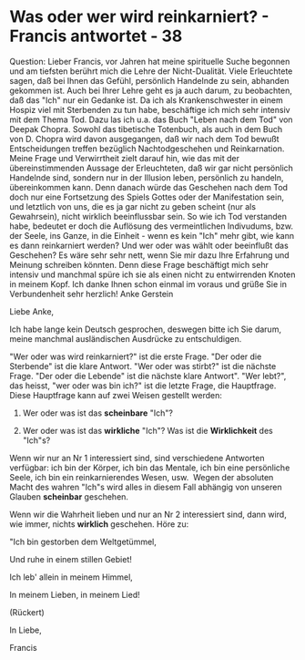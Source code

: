 # Was oder wer wird reinkarniert? - Francis antwortet - 38



Question: Lieber Francis, vor Jahren hat meine spirituelle Suche begonnen und am tiefsten ber&uuml;hrt mich die Lehre der Nicht-Dualit&auml;t. Viele Erleuchtete sagen, da&szlig; bei Ihnen das Gef&uuml;hl, pers&ouml;nlich Handelnde zu sein, abhanden gekommen ist. Auch bei Ihrer Lehre geht es ja auch darum, zu beobachten, da&szlig; das &quot;Ich&quot; nur ein Gedanke ist. Da ich als Krankenschwester in einem Hospiz viel mit Sterbenden zu tun habe, besch&auml;ftige ich mich sehr intensiv mit dem Thema Tod. Dazu las ich u.a. das Buch &quot;Leben nach dem Tod&quot; von Deepak Chopra. Sowohl das tibetische Totenbuch, als auch in dem Buch von D. Chopra wird davon ausgegangen, da&szlig; wir nach dem Tod bewu&szlig;t Entscheidungen treffen bez&uuml;glich Nachtodgeschehen und Reinkarnation. Meine Frage und Verwirrtheit zielt darauf hin, wie das mit der &uuml;bereinstimmenden Aussage der Erleuchteten, da&szlig; wir gar nicht pers&ouml;nlich Handelnde sind, sondern nur in der Illusion leben, pers&ouml;nlich zu handeln, &uuml;bereinkommen kann. Denn danach w&uuml;rde das Geschehen nach dem Tod doch nur eine Fortsetzung des Spiels Gottes oder der Manifestation sein, und letztlich von uns, die es ja gar nicht zu geben scheint (nur als Gewahrsein), nicht wirklich beeinflussbar sein. So wie ich Tod verstanden habe, bedeutet er doch die Aufl&ouml;sung des vermeintlichen Indivudums, bzw. der Seele, ins Ganze, in die Einheit - wenn es kein &quot;Ich&quot; mehr gibt, wie kann es dann reinkarniert werden? Und wer oder was w&auml;hlt oder beeinflu&szlig;t das Geschehen? Es w&auml;re sehr sehr nett, wenn Sie mir dazu Ihre Erfahrung und Meinung schreiben k&ouml;nnten. Denn diese Frage besch&auml;ftigt mich sehr intensiv und manchmal sp&uuml;re ich sie als einen nicht zu entwirrenden Knoten in meinem Kopf. Ich danke Ihnen schon einmal im voraus und gr&uuml;&szlig;e Sie in Verbundenheit sehr herzlich! Anke Gerstein





  







Liebe Anke,





  







Ich habe lange kein Deutsch gesprochen, deswegen bitte ich Sie darum, meine manchmal ausl&auml;ndischen Ausdr&uuml;cke zu entschuldigen.&nbsp;





  







&quot;Wer oder was wird reinkarniert?&quot; ist die erste Frage. &quot;Der oder die Sterbende&quot; ist die klare Antwort. &quot;Wer oder was stirbt?&quot; ist die n&auml;chste Frage. &quot;Der oder die Lebende&quot; ist die n&auml;chste klare Antwort&quot;. &quot;Wer lebt?&quot;, das heisst, &quot;wer oder was bin ich?&quot; ist die letzte Frage, die Hauptfrage. Diese Hauptfrage kann auf zwei Weisen gestellt werden:





1. Wer oder was ist das **scheinbare** &quot;Ich&quot;?





2. Wer oder was ist das **wirkliche** &quot;Ich&quot;? Was ist die **Wirklichkeit** des &quot;Ich&quot;s?





Wenn wir nur an Nr 1 interessiert sind, sind verschiedene Antworten verf&uuml;gbar: ich bin der K&ouml;rper, ich bin das Mentale, ich bin eine pers&ouml;nliche Seele, ich bin ein reinkarnierendes Wesen, usw.&nbsp; Wegen der absoluten Macht des wahren &quot;Ich&quot;s wird alles in diesem Fall abh&auml;ngig von unseren Glauben **scheinbar** geschehen.





Wenn wir die Wahrheit lieben und nur an Nr 2 interessiert sind, dann wird, wie immer, nichts **wirklich** geschehen. H&ouml;re zu:





  







&quot;Ich bin gestorben dem Weltget&uuml;mmel,





Und ruhe in einem stillen Gebiet!





Ich leb' allein in meinem Himmel,





In meinem Lieben, in meinem Lied!





(R&uuml;ckert)





  







In Liebe,





  







Francis






